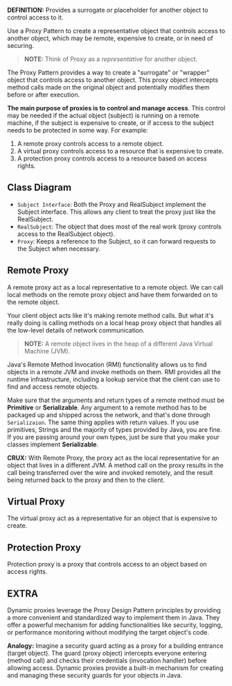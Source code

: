  
**DEFINITION:** Provides a surrogate or placeholder for another object to control access to it.

Use a Proxy Pattern to create a representative object that controls access to another object, which may be remote, expensive to create, or in need of securing.

> **NOTE:** Think of Proxy as a _representative_ for another object.

The Proxy Pattern provides a way to create a "surrogate" or "wrapper" object that controls access to another object. This proxy object intercepts method calls made on the original object and potentially modifies them before or after execution.

**The main purpose of proxies is to control and manage access**. This control may be needed if the actual object (subject) is running on a remote machine, if the subject is expensive to create, or if access to the subject needs to be protected in some way. For example:

1. A remote proxy controls access to a remote object.
2. A virtual proxy controls access to a resource that is expensive to create.
3. A protection proxy controls access to a resource based on access rights.

## Class Diagram

- `Subject Interface`: Both the Proxy and RealSubject implement the Subject interface. This allows any client to treat the proxy just like the RealSubject.
- `RealSubject`: The object that does most of the real work (proxy controls access to the RealSubject object).
- `Proxy`: Keeps a reference to the Subject, so it can forward requests to the Subject when necessary.

## Remote Proxy

A remote proxy act as a local representative to a remote object. We can call local methods on the remote proxy object and have them forwarded on to the remote object.

Your client object acts like it's making remote method calls. But what it's really doing is calling methods on a local heap proxy object that handles all the low-level details of network communication.

> **NOTE:** A remote object lives in the heap of a different Java Virtual Machine (JVM).

Java's Remote Method Invocation (RMI) functionality allows us to find objects in a remote JVM and invoke methods on them. RMI provides all the runtime infrastructure, including a lookup service that the client can use to find and access remote objects.

Make sure that the arguments and return types of a remote method must be **Primitive** or **Serializable**. Any argument to a remote method has to be packaged up and shipped across the network, and that's done through `Serializaion`. The same thing applies with return values. If you use primitives, Strings and the majority of types provided by Java, you are fine. If you are passing around your own types, just be sure that you make your classes implement **Serializable**.

**CRUX:** With Remote Proxy, the proxy act as the local representative for an object that lives in a different JVM. A method call on the proxy results in the call being transferred over the wire and invoked remotely, and the result being returned back to the proxy and then to the client.

## Virtual Proxy

The virtual proxy act as a representative for an object that is expensive to create.

## Protection Proxy

Protection proxy is a proxy that controls access to an object based on access rights.

## EXTRA

Dynamic proxies leverage the Proxy Design Pattern principles by providing a more convenient and standardized way to implement them in Java. They offer a powerful mechanism for adding functionalities like security, logging, or performance monitoring without modifying the target object's code.

**Analogy:** Imagine a security guard acting as a proxy for a building entrance (target object). The guard (proxy object) intercepts everyone entering (method call) and checks their credentials (invocation handler) before allowing access. Dynamic proxies provide a built-in mechanism for creating and managing these security guards for your objects in Java.
